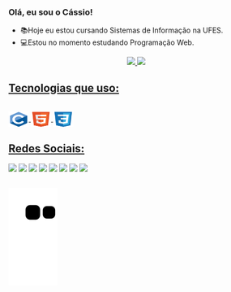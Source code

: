 ### Olá, eu sou o Cássio!

- 📚Hoje eu estou cursando Sistemas de Informação na UFES.
- 💻Estou no momento estudando Programação Web.



<div align="center">
  <a href="https://github.com/cassioalcure">
  <img height="180em" src="https://github-readme-stats.vercel.app/api?username=cassioalcure&show_icons=true&theme=dark&include_all_commits=true&count_private=true"/>
  <img height="180em" src="https://github-readme-stats.vercel.app/api/top-langs/?username=cassioalcure&layout=compact&langs_count=7&theme=dark"/>
</div>

  ## Tecnologias que uso:
<div style="display: inline_block"><br>
<img align="center" alt="Cassio-C" height="30" width="40" src="https://github.com/devicons/devicon/blob/master/icons/c/c-original.svg">
<img align="center" alt="Cassio-HTML" height="30" width="40" src="https://github.com/devicons/devicon/blob/master/icons/html5/html5-original.svg">
<img align="center" alt="Cassio-CSS" height="30" width="40" src="https://github.com/devicons/devicon/blob/master/icons/css3/css3-original.svg">
</div>

  ## Redes Sociais:


<div> 
<a href="https://www.facebook.com/cassioquefazer/" target="_blank"><img src="https://img.shields.io/badge/Facebook-1877F2?style=for-the-badge&logo=facebook&logoColor=white" target="_blank"></a> 
  <a href="https://instagram.com/cassioalcure" target="_blank"><img src="https://img.shields.io/badge/-Instagram-%23E4405F?style=for-the-badge&logo=instagram&logoColor=white" target="_blank"></a>
<a href="https://www.linkedin.com/in/cassioalcure/" target="_blank"><img src="https://img.shields.io/badge/-LinkedIn-%230077B5?style=for-the-badge&logo=linkedin&logoColor=white" target="_blank"></a> 
  <a href = "mailto:cassio.a.oliveira@edu.ufes.br"><img src="https://img.shields.io/badge/-Gmail-%23333?style=for-the-badge&logo=gmail&logoColor=white" target="_blank"></a>
  <a href="https://twitter.com/cassioquefazer" target="_blank"><img src="https://img.shields.io/badge/Twitter-1DA1F2?style=for-the-badge&logo=twitter&logoColor=white" target="_blank"></a>
<a href="https://open.spotify.com/user/aleatoriosong" target="_blank"><img src="https://img.shields.io/badge/Spotify-1ED760?&style=for-the-badge&logo=spotify&logoColor=white" target="_blank"></a>
 	<a href="https://www.twitch.tv/cassioquefazer" target="_blank"><img src="https://img.shields.io/badge/Twitch-9146FF?style=for-the-badge&logo=twitch&logoColor=white" target="_blank"></a>
<a href="https://steamcommunity.com/id/aleatorta/" target="_blank"><img src="https://img.shields.io/badge/Steam-000000?style=for-the-badge&logo=steam&logoColor=white" target="_blank"></a>

##
  ![Snake animation](https://github.com/rafaballerini/rafaballerini/blob/output/github-contribution-grid-snake.svg)
 
</div>
